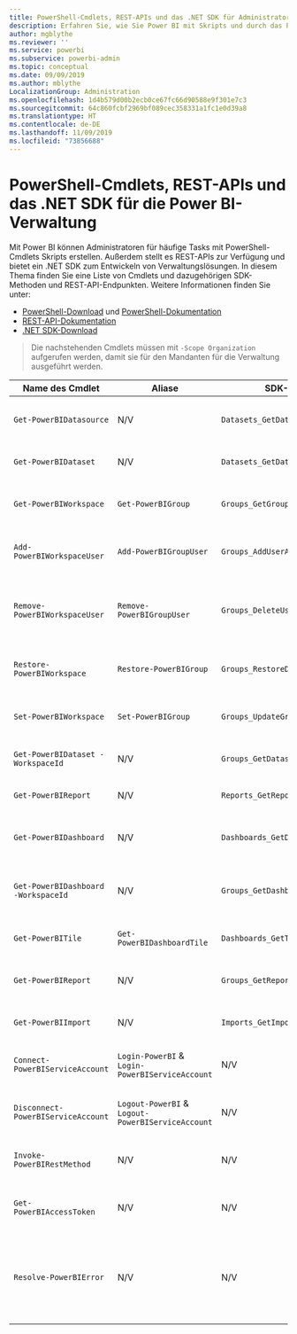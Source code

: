 ```yaml
---
title: PowerShell-Cmdlets, REST-APIs und das .NET SDK für Administratoren
description: Erfahren Sie, wie Sie Power BI mit Skripts und durch das Programmieren von APIs verwalten können.
author: mgblythe
ms.reviewer: ''
ms.service: powerbi
ms.subservice: powerbi-admin
ms.topic: conceptual
ms.date: 09/09/2019
ms.author: mblythe
LocalizationGroup: Administration
ms.openlocfilehash: 1d4b579d00b2ecb0ce67fc66d90588e9f301e7c3
ms.sourcegitcommit: 64c860fcbf2969bf089cec358331a1fc1e0d39a8
ms.translationtype: HT
ms.contentlocale: de-DE
ms.lasthandoff: 11/09/2019
ms.locfileid: "73856688"
---
```

# <a name="powershell-cmdlets-rest-apis-and-net-sdk-for-power-bi-administration"></a>PowerShell-Cmdlets, REST-APIs und das .NET SDK für die Power BI-Verwaltung
Mit Power BI können Administratoren für häufige Tasks mit PowerShell-Cmdlets Skripts erstellen. Außerdem stellt es REST-APIs zur Verfügung und bietet ein .NET SDK zum Entwickeln von Verwaltungslösungen. In diesem Thema finden Sie eine Liste von Cmdlets und dazugehörigen SDK-Methoden und REST-API-Endpunkten. Weitere Informationen finden Sie unter:

- [PowerShell-Download](https://www.powershellgallery.com/packages/MicrosoftPowerBIMgmt/) und [PowerShell-Dokumentation](https://docs.microsoft.com/powershell/power-bi/overview?view=powerbi-ps)
- [REST-API-Dokumentation](https://docs.microsoft.com/rest/api/power-bi/admin)
- [.NET SDK-Download](https://www.nuget.org/packages/Microsoft.PowerBI.Api/)

> Die nachstehenden Cmdlets müssen mit `-Scope Organization` aufgerufen werden, damit sie für den Mandanten für die Verwaltung ausgeführt werden.

| **Name des Cmdlet** | **Aliase** | **SDK-Methode** | **REST-API-Endpunkt** | **Beschreibung** |
| --- | --- | --- | --- | --- |
| `Get-PowerBIDatasource` | N/V | `Datasets_GetDataSourcesAsAdmin` | /v1.0/myorg/admin/datasets/{datasetkey}/datasources | Ruft die Datenquellen eines angegebenen Datasets ab |
| `Get-PowerBIDataset` | N/V | `Datasets_GetDatasetsAsAdmin` | /v1.0/myorg/admin/datasets | Ruft die Liste aller Datasets im Power BI-Mandanten ab |
| `Get-PowerBIWorkspace` | `Get-PowerBIGroup` | `Groups_GetGroupsAsAdmin` | /v1.0/myorg/admin/groups | Ruft die Liste aller Arbeitsbereiche im Power BI-Mandanten ab |
| `Add-PowerBIWorkspaceUser` | `Add-PowerBIGroupUser` | `Groups_AddUserAsAdmin` | /v1.0/myorg/admin/groups/{groupId}/users | Fügt einen Benutzer einem angegeben Arbeitsbereich als Mitglied hinzu |
| `Remove-PowerBIWorkspaceUser` | `Remove-PowerBIGroupUser` | `Groups_DeleteUserAsAdmin` | /v1.0/myorg/admin/groups/{groupId}/users/{user} | Entfernt die Mitgliedschaft eines Benutzers aus einem angegebenen Arbeitsbereich |
| `Restore-PowerBIWorkspace` |`Restore-PowerBIGroup` | `Groups_RestoreDeletedGroupAsAdmin` | /v1.0/myorg/admin/groups/{groupId}/restore | Stellt einen gelöschten Arbeitsbereich wieder her |
| `Set-PowerBIWorkspace` |`Set-PowerBIGroup` | `Groups_UpdateGroupAsAdmin` | /v1.0/myorg/admin/groups/{groupId} | Aktualisiert die Eigenschaften eines angegebenen Arbeitsbereichs |
| `Get-PowerBIDataset -WorkspaceId` | N/V | `Groups_GetDatasetsAsAdmin` | /v1.0/myorg/admin/groups/{group\_id}/datasets | Ruft die Datasets in einem Arbeitsbereich ab |
| `Get-PowerBIReport` | N/V | `Reports_GetReportsAsAdmin` | /v1.0/myorg/admin/reports | Ruft die Liste aller Berichte im Power BI-Mandanten ab |
| `Get-PowerBIDashboard` | N/V | `Dashboards_GetDashboardsAsAdmin` | /v1.0/myorg/admin/dashboards | Ruft die Liste aller Dashboard im Power BI-Mandanten ab |
| `Get-PowerBIDashboard -WorkspaceId` | N/V | `Groups_GetDashboardsAsAdmin` | /v1.0/myorg/admin/groups/{group\_id}/dashboards | Ruft die Dashboards in einem angegebenen Arbeitsbereich ab |
| `Get-PowerBITile` | `Get-PowerBIDashboardTile` | `Dashboards_GetTilesAsAdmin` | /v1.0/myorg/admin/dashboards/{dashboard\_id}/tiles | Ruft die Kacheln eines angegebenen Dashboards ab |
| `Get-PowerBIReport` | N/V | `Groups_GetReportsAsAdmin` | /v1.0/myorg/admin/groups/{group\_id}/reports | Ruft die Berichte in einem angegebenen Arbeitsbereich ab |
| `Get-PowerBIImport` | N/V | `Imports_GetImportsAsAdmin` | /v1.0/myorg/admin/imports | Ruft die Liste aller Importe im Power BI-Mandanten ab |
| `Connect-PowerBIServiceAccount` | `Login-PowerBI` &  `Login-PowerBIServiceAccount` | N/V | N/V | Anmelden bei Power BI und Starten einer Sitzung |
| `Disconnect-PowerBIServiceAccount` | `Logout-PowerBI` & `Logout-PowerBIServiceAccount` | N/V | N/V | Abmelden von Power BI und Beenden der laufenden Sitzung |
| `Invoke-PowerBIRestMethod`| N/V | N/V | N/V | Senden willkürlicher REST-API-Aufrufe an Power BI |
| `Get-PowerBIAccessToken`| N/V | N/V | N/V | Abrufen des Power BI-Zugriffschlüssels in einer Sitzung |
| `Resolve-PowerBIError`| N/V | N/V | N/V | Abrufen ausführlicher Fehlerinformationen zu Cmdlet-Aufrufen, die mit einem Fehler abgeschlossen wurden |
